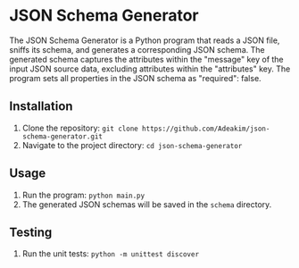 
# JSON Schema Generator

The JSON Schema Generator is a Python program that reads a JSON file, sniffs its schema, and generates a corresponding JSON schema. The generated schema captures the attributes within the "message" key of the input JSON source data, excluding attributes within the "attributes" key. The program sets all properties in the JSON schema as "required": false.


## Installation

1. Clone the repository: `git clone https://github.com/Adeakim/json-schema-generator.git`
2. Navigate to the project directory: `cd json-schema-generator`

## Usage

1. Run the program: `python main.py`
2. The generated JSON schemas will be saved in the `schema` directory.

## Testing
1. Run the unit tests: `python -m unittest discover`


